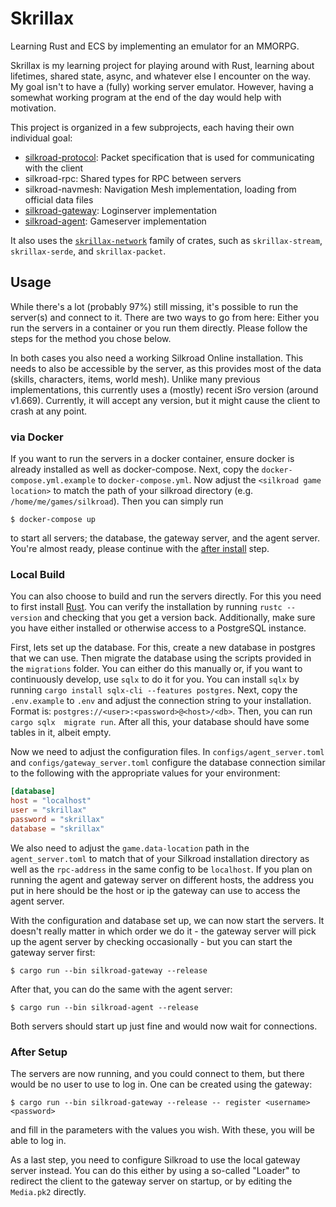 # Skrillax

Learning Rust and ECS by implementing an emulator for an MMORPG.

Skrillax is my learning project for playing around with Rust, learning about lifetimes, shared state, async, and
whatever else I encounter on the way. My goal isn't to have a (fully) working server emulator. However, having a
somewhat working program at the end of the day would help with motivation.

This project is organized in a few subprojects, each having their own individual goal:

- [silkroad-protocol](silkroad-protocol/README.md): Packet specification that is used for communicating with the client
- silkroad-rpc: Shared types for RPC between servers
- silkroad-navmesh: Navigation Mesh implementation, loading from official data files
- [silkroad-gateway](silkroad-gateway/README.md): Loginserver implementation
- [silkroad-agent](silkroad-agent/README.md): Gameserver implementation

It also uses the [`skrillax-network`](https://github.com/kumpelblase2/skrillax-network) family of crates, such as
`skrillax-stream`, `skrillax-serde`, and `skrillax-packet`.

## Usage

While there's a lot (probably 97%) still missing, it's possible to run the server(s) and connect to it. There are
two ways to go from here: Either you run the servers in a container or you run them directly. Please follow the
steps for the method you chose below.

In both cases you also need a working Silkroad Online installation. This needs to also be accessible by the server,
as this provides most of the data (skills, characters, items, world mesh). Unlike many previous implementations,
this currently uses a (mostly) recent iSro version (around v1.669). Currently, it will accept any version, but it
might cause the client to crash at any point.

### via Docker

If you want to run the servers in a docker container, ensure docker is already installed as well as docker-compose.
Next, copy the `docker-compose.yml.example` to `docker-compose.yml`. Now adjust the `<silkroad game location>` to
match the path of your silkroad directory (e.g. `/home/me/games/silkroad`). Then you can simply run

```shell
$ docker-compose up
```

to start all servers; the database, the gateway server, and the agent server. You're almost ready, please continue
with the [after install](#after-setup) step.

### Local Build

You can also choose to build and run the servers directly. For this you need to first install
[Rust](https://www.rust-lang.org/tools/install). You can verify the installation by running `rustc --version` and
checking that you get a version back. Additionally, make sure you have either installed or otherwise access to a
PostgreSQL instance.

First, lets set up the database. For this, create a new database in postgres that we can use. Then migrate the
database using the scripts provided in the `migrations` folder. You can either do this manually or, if you want to
continuously develop, use `sqlx` to do it for you. You can install `sqlx` by running
`cargo install sqlx-cli --features postgres`. Next, copy the `.env.example` to `.env` and adjust the connection
string to your installation. Format is: `postgres://<user>:<password>@<host>/<db>`. Then, you can run `cargo sqlx 
migrate run`. After all this, your database should have some tables in it, albeit empty.

Now we need to adjust the configuration files. In `configs/agent_server.toml` and `configs/gateway_server.toml`
configure the database connection similar to the following with the appropriate values for your environment:

```toml
[database]
host = "localhost"
user = "skrillax"
password = "skrillax"
database = "skrillax"
```

We also need to adjust the `game.data-location` path in the `agent_server.toml` to match that of your Silkroad
installation directory as well as the `rpc-address` in the same config to be `localhost`. If you plan on running the
agent and gateway server on different hosts, the address you put in here should be the host or ip the gateway can
use to access the agent server.

With the configuration and database set up, we can now start the servers. It doesn't really matter in which order we
do it - the gateway server will pick up the agent server by checking occasionally - but you can start the gateway
server first:

```shell
$ cargo run --bin silkroad-gateway --release
```

After that, you can do the same with the agent server:

```shell
$ cargo run --bin silkroad-agent --release
```

Both servers should start up just fine and would now wait for connections.

### After Setup

The servers are now running, and you could connect to them, but there would be no user to use to log in. One can be
created using the gateway:

```shell
$ cargo run --bin silkroad-gateway --release -- register <username> <password>
```

and fill in the parameters with the values you wish. With these, you will be able to log in.

As a last step, you need to configure Silkroad to use the local gateway server instead. You can do this either by
using a so-called "Loader" to redirect the client to the gateway server on startup, or by editing the `Media.pk2`
directly. 